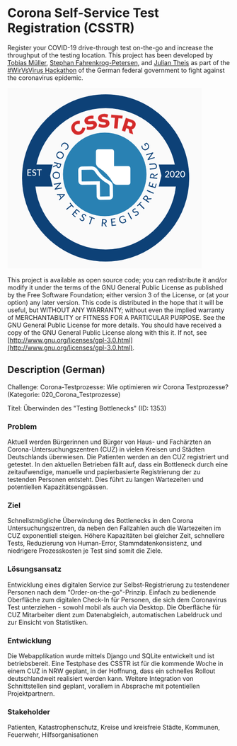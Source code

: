 # Corona Self-Service Test Registration (CSSTR)
Register your COVID-19 drive-through test on-the-go and increase the throughput of the testing location.
This project has been developed by [Tobias Müller](https://www.linkedin.com/in/tobias-m%C3%BCller-483790176/), [Stephan Fahrenkrog-Petersen](https://www.linkedin.com/in/stephan-fahrenkrog-petersen-8a2644157/), and [Julian Theis](https://www.linkedin.com/in/julian-theis/) as part of the [#WirVsVirus Hackathon](https://wirvsvirushackathon.org/) of the German federal government to fight against the coronavirus epidemic.

![](patients/static/patients/logov1.png)

This project is available as open source code; you can redistribute it and/or modify it under the terms of the GNU General Public License as published by the Free Software Foundation; either version 3 of the License, or (at your option) any later version.
This code is distributed in the hope that it will be useful, but WITHOUT ANY WARRANTY; without even the implied warranty of MERCHANTABILITY or FITNESS FOR A PARTICULAR PURPOSE. See the GNU General Public License for more details.
You should have received a copy of the GNU General Public License along with this it. If not, see [http://www.gnu.org/licenses/gpl-3.0.html](http://www.gnu.org/licenses/gpl-3.0.html).

## Description (German)
Challenge: Corona-Testprozesse: Wie optimieren wir Corona Testprozesse? (Kategorie: 020_Corona_Testprozesse)

Titel: Überwinden des "Testing Bottlenecks" (ID: 1353)

### Problem
Aktuell werden Bürgerinnen und Bürger von Haus- und Fachärzten an Corona-Untersuchungszentren (CUZ) in vielen Kreisen und Städten Deutschlands überwiesen. Die Patienten werden an den CUZ registriert und getestet. In den aktuellen Betrieben fällt auf, dass ein Bottleneck durch eine zeitaufwendige, manuelle und papierbasierte Registrierung der zu testenden Personen entsteht. Dies führt zu langen Wartezeiten und potentiellen Kapazitätsengpässen.

### Ziel
Schnellstmögliche Überwindung des Bottlenecks in den Corona Untersuchungszentren, da neben den Fallzahlen auch die Wartezeiten im CUZ exponentiell steigen. Höhere Kapazitäten bei gleicher Zeit, schnellere Tests, Reduzierung von Human-Error, Stammdatenkonsistenz, und niedrigere Prozesskosten je Test sind somit die Ziele.

### Lösungsansatz
Entwicklung eines digitalen Service zur Selbst-Registrierung zu testendener Personen nach dem "Order-on-the-go"-Prinzip. Einfach zu bedienende Oberfläche zum digitalen Check-In für Personen, die sich dem Coronavirus Test unterziehen - sowohl mobil als auch via Desktop. Die Oberfläche für CUZ Mitarbeiter dient zum Datenabgleich, automatischen Labeldruck und zur Einsicht von Statistiken.


### Entwicklung
Die Webapplikation wurde mittels Django und SQLite entwickelt und ist betriebsbereit. Eine Testphase des CSSTR ist für die kommende Woche in einem CUZ in NRW geplant, in der Hoffnung, dass ein schnelles Rollout deutschlandweit realisiert werden kann. Weitere Integration von Schnittstellen sind geplant, vorallem in Absprache mit potentiellen Projektpartnern.

### Stakeholder
Patienten, Katastrophenschutz, Kreise und kreisfreie Städte, Kommunen, Feuerwehr, Hilfsorganisationen
